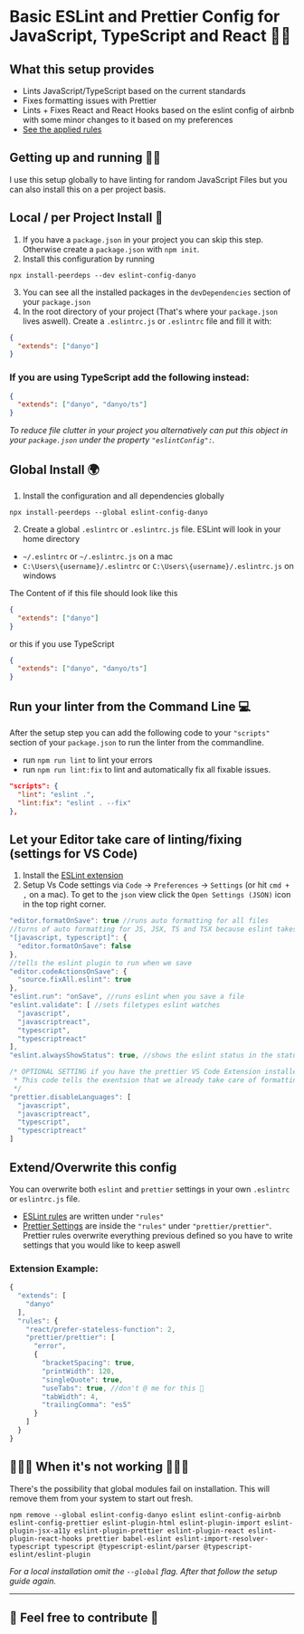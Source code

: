 # Basic ESLint and Prettier Config for JavaScript, TypeScript and React 👨‍💻

## What this setup provides

* Lints JavaScript/TypeScript based on the current standards
* Fixes formatting issues with Prettier
* Lints + Fixes React and React Hooks based on the eslint config of airbnb with some minor changes to it based on my preferences
* [See the applied rules](https://github.com/d4ny0/eslint-config-danyo/blob/master/.eslintrc.js)

## Getting up and running 🏃‍♂️

I use this setup globally to have linting for random JavaScript Files but you can also install this on a per project basis.

## Local / per Project Install 📂

1. If you have a `package.json` in your project you can skip this step. Otherwise create a `package.json` with `npm init`.
2. Install this configuration by running
```
npx install-peerdeps --dev eslint-config-danyo
```
3. You can see all the installed packages in the `devDependencies` section of your `package.json`
4. In the root directory of your project (That's where your `package.json` lives aswell). Create a `.eslintrc.js` or `.eslintrc` file and fill it with:

```json
{
  "extends": ["danyo"]
}
```
### If you are using TypeScript add the following instead:
```json
{
  "extends": ["danyo", "danyo/ts"]
}
```
*To reduce file clutter in your project you alternatively can put this object in your `package.json` under the property `"eslintConfig":`.*

## Global Install 🌍

1. Install the configuration and all dependencies globally
```
npx install-peerdeps --global eslint-config-danyo
```
2. Create a global `.eslintrc` or `.eslintrc.js` file. ESLint will look in your home directory
* `~/.eslintrc` or `~/.eslintrc.js` on a mac
* `C:\Users\{username}/.eslintrc` or `C:\Users\{username}/.eslintrc.js` on windows

The Content of if this file should look like this

```json
{
  "extends": ["danyo"]
}
```
 or this if you use TypeScript
```json
{
  "extends": ["danyo", "danyo/ts"]
}
```
## Run your linter from the Command Line 💻

After the setup step you can add the following code to your `"scripts"` section of your `package.json` to run the linter from the commandline.
* run `npm run lint` to lint your errors
* run `npm run lint:fix` to lint and automatically fix all fixable issues.

```json
"scripts": {
  "lint": "eslint .",
  "lint:fix": "eslint . --fix"
},
```

## Let your Editor take care of linting/fixing (settings for VS Code)

1. Install the [ESLint extension](https://marketplace.visualstudio.com/items?itemName=dbaeumer.vscode-eslint)
2. Setup Vs Code settings via `Code` → `Preferences` → `Settings` (or hit `cmd + ,` on a mac). To get to the `json` view click the `Open Settings (JSON)` icon in the top right corner.

```js
"editor.formatOnSave": true //runs auto formatting for all files
//turns of auto formatting for JS, JSX, TS and TSX because eslint takes care of this
"[javascript, typescript]": {
  "editor.formatOnSave": false
},
//tells the eslint plugin to run when we save
"editor.codeActionsOnSave": {
  "source.fixAll.eslint": true
},
"eslint.run": "onSave", //runs eslint when you save a file
"eslint.validate": [ //sets filetypes eslint watches
  "javascript",
  "javascriptreact",
  "typescript",
  "typescriptreact"
],
"eslint.alwaysShowStatus": true, //shows the eslint status in the status bar

/* OPTIONAL SETTING if you have the prettier VS Code Extension installed
 * This code tells the exentsion that we already take care of formatting these filetypes
 */
"prettier.disableLanguages": [
  "javascript",
  "javascriptreact",
  "typescript",
  "typescriptreact"
]
```
## Extend/Overwrite this config

You can overwrite both `eslint` and `prettier` settings in your own `.eslintrc` or `eslintrc.js` file.
* [ESLint rules](https://eslint.org/docs/rules/) are written under `"rules"`
* [Prettier Settings]() are inside the `"rules"` under `"prettier/prettier"`. Prettier rules overwrite everything previous defined so you have to write settings that you would like to keep aswell

### Extension Example:
```js
{
  "extends": [
    "danyo"
  ],
  "rules": {
    "react/prefer-stateless-function": 2,
    "prettier/prettier": [
      "error",
      {
        "bracketSpacing": true,
        "printWidth": 120,
        "singleQuote": true,
        "useTabs": true, //don't @ me for this 👾
        "tabWidth": 4,
        "trailingComma": "es5"
      }
    ]
  }
}
```


## 💩💩💩 When it's not working 💩💩💩

There's the possibility that global modules fail on installation. This will remove them from your system to start out fresh.

```
npm remove --global eslint-config-danyo eslint eslint-config-airbnb eslint-config-prettier eslint-plugin-html eslint-plugin-import eslint-plugin-jsx-a11y eslint-plugin-prettier eslint-plugin-react eslint-plugin-react-hooks prettier babel-eslint eslint-import-resolver-typescript typescript @typescript-eslint/parser @typescript-eslint/eslint-plugin
```
*For a local installation omit the `--global` flag. After that follow the setup guide again.*

---
## **🙌 Feel free to contribute 🙌**
